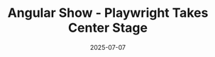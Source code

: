 ---
title: Angular Show - Playwright Takes Center Stage
date: 2025-07-07
description: Debbie O'Brien joins the podcast to discuss how Playwright is revolutionizing the testing landscape. From its cross-browser capabilities to its developer-friendly APIs, learn why Playwright is becoming the go-to choice for modern web application testing.
url: https://podcasts.apple.com/us/podcast/s9-e14-playwright-takes-center-stage-debbie-obrien/id1501989276?i=1000716318022
image: https://res.cloudinary.com/debsobrien/image/upload/v1640019149/debbie.codes/podcasts/playwright-podcast_k9mn2x.jpg
tags: [playwright, testing]
host: Angular Show
---